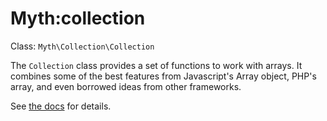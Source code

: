 # Myth:collection

Class: `Myth\Collection\Collection`

The `Collection` class provides a set of functions to work with arrays. It combines some of the best features from Javascript's Array object, PHP's array, and even borrowed ideas from other frameworks.

See [the docs](./docs/index.md) for details.
